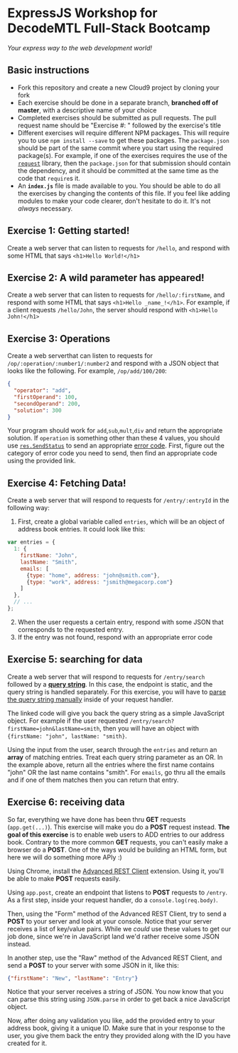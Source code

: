 # ExpressJS Workshop for DecodeMTL Full-Stack Bootcamp
*Your express way to the web development world!*

## Basic instructions
* Fork this repository and create a new Cloud9 project by cloning your fork
* Each exercise should be done in a separate branch, **branched off of master**, with a descriptive name of your choice
* Completed exercises should be submitted as pull requests. The pull request name should be "Exercise #: " followed by the exercise's title
* Different exercises will require different NPM packages. This will require you to use `npm install --save` to get these packages. The `package.json` should be part of the same commit where you start using the required package(s). For example, if one of the exercises requires the use of the [`request`](https://github.com/request/request) library, then the `package.json` for that submission should contain the dependency, and it should be committed at the same time as the code that `require`s it.
* An **`index.js`** file is made available to you. You should be able to do all the exercises by changing the contents of this file. If you feel like adding modules to make your code clearer, don't hesitate to do it. It's not *always* necessary.

## Exercise 1: Getting started!
Create a web server that can listen to requests for `/hello`, and respond with some HTML that says `<h1>Hello World!</h1>`

## Exercise 2: A wild parameter has appeared!
Create a web server that can listen to requests for `/hello/:firstName`, and respond with some HTML that says `<h1>Hello _name_!</h1>`. For example, if a client requests `/hello/John`, the server should respond with `<h1>Hello John!</h1>`

## Exercise 3: Operations
Create a web serverthat can listen to requests for `/op/:operation/:number1/:number2` and respond with a JSON object that looks like the following. For example, `/op/add/100/200`:
```json
{
  "operator": "add",
  "firstOperand": 100,
  "secondOperand": 200,
  "solution": 300
}
```
Your program should work for `add`,`sub`,`mult`,`div` and return the appropriate solution. If `operation` is something other than these 4 values, you should use [`res.SendStatus`](http://expressjs.com/4x/api.html#res.sendStatus) to send an appropriate [error code](http://www.w3.org/Protocols/rfc2616/rfc2616-sec10.html). First, figure out the category of error code you need to send, then find an appropriate code using the provided link.

## Exercise 4: Fetching Data!
Create a web server that will respond to requests for `/entry/:entryId` in the following way:
1. First, create a global variable called `entries`, which will be an object of address book entries. It could look like this:
```javascript
var entries = {
  1: {
    firstName: "John",
    lastName: "Smith",
    emails: [
      {type: "home", address: "john@smith.com"},
      {type: "work", address: "jsmith@megacorp.com"}
    ]
  },
  // ...
};
```
2. When the user requests a certain entry, respond with some JSON that corresponds to the requested entry.
3. If the entry was not found, respond with an appropriate error code

## Exercise 5: searching for data
Create a web server that will respond to requests for `/entry/search` followed by a **[query string](https://en.wikipedia.org/wiki/Query_string)**. In this case, the endpoint is static, and the query string is handled separately. For this exercise, you will have to [parse the query string manually](https://stackoverflow.com/questions/6912584/how-to-get-get-query-string-variables-in-express-js-on-node-js) inside of your request handler.

The linked code will give you back the query string as a simple JavaScript object. For example if the user requested `/entry/search?firstName=john&lastName=smith`, then you will have an object with `{firstName: "john", lastName: "smith}`.

Using the input from the user, search through the `entries` and return an **array** of matching entries. Treat each query string parameter as an OR. In the example above, return all the entries where the first name contains "john" OR the last name contains "smith". For `emails`, go thru all the emails and if one of them matches then you can return that entry.

## Exercise 6: receiving data
So far, everything we have done has been thru **GET** requests (`app.get(...)`). This exercise will make you do a **POST** request instead. **The goal of this exercise** is to enable web users to ADD entries to our address book. Contrary to the more common **GET** requests, you can't easily make a browser do a **POST**. One of the ways would be building an HTML form, but here we will do something more APIy :)

Using Chrome, install the [Advanced REST Client](https://chrome.google.com/webstore/detail/advanced-rest-client/hgmloofddffdnphfgcellkdfbfbjeloo) extension. Using it, you'll be able to make **POST** requests easily.

Using `app.post`, create an endpoint that listens to **POST** requests to `/entry`. As a first step, inside your request handler, do a `console.log(req.body)`.

Then, using the "Form" method of the Advanced REST Client, try to send a **POST** to your server and look at your console. Notice that your server receives a list of key/value pairs. While we *could* use these values to get our job done, since we're in JavaScript land we'd rather receive some JSON instead.

In another step, use the "Raw" method of the Advanced REST Client, and send a **POST** to your server with some JSON in it, like this:

```json
{"firstName": "New", "lastName": "Entry"}
```

Notice that your server receives a string of JSON. You now know that you can parse this string using `JSON.parse` in order to get back a nice JavaScript object.

Now, after doing any validation you like, add the provided entry to your address book, giving it a unique ID. Make sure that in your response to the user, you give them back the entry they provided along with the ID you have created for it.
